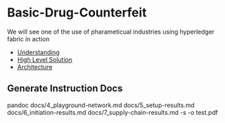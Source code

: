 # Basic-Drug-Counterfeit

We will see one of the use of pharameticual industries using hyperledger fabric in action

- [Understanding](./docs/intro-to-drug-counterfeit.md)
- [High Level Solution](./docs/high-level-solution.md)
- [Architecture](./docs/architecture.md)

## Generate Instruction Docs

pandoc docs/4_playground-network.md docs/5_setup-results.md docs/6_initiation-results.md docs/7_supply-chain-results.md -s -o test.pdf
